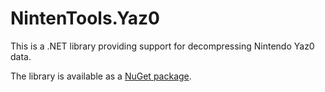 # NintenTools.Yaz0

This is a .NET library providing support for decompressing Nintendo Yaz0 data.

The library is available as a [NuGet package](https://www.nuget.org/packages/Syroot.NintenTools.Yaz0).
